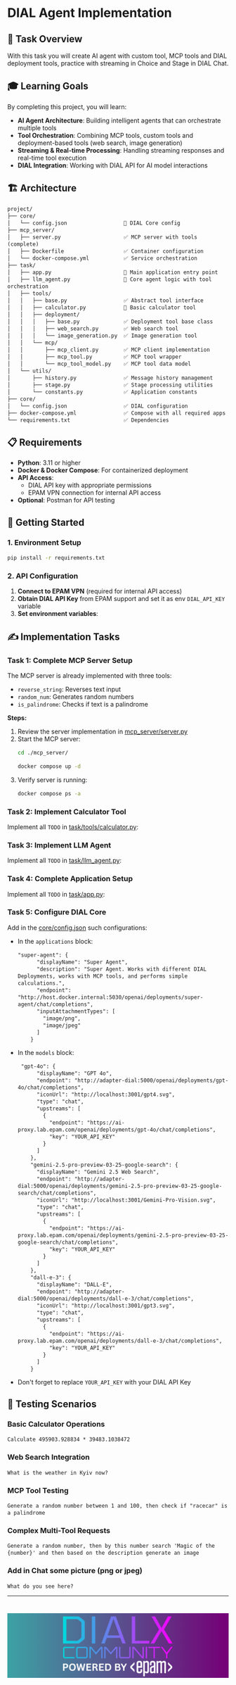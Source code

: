 # DIAL Agent Implementation

## 🎯 Task Overview

With this task you will create AI agent with custom tool, MCP tools and DIAL deployment tools, practice with streaming in Choice and Stage in DIAL Chat. 

## 🎓 Learning Goals

By completing this project, you will learn:

- **AI Agent Architecture**: Building intelligent agents that can orchestrate multiple tools
- **Tool Orchestration**: Combining MCP tools, custom tools and deployment-based tools (web search, image generation)
- **Streaming & Real-time Processing**: Handling streaming responses and real-time tool execution
- **DIAL Integration**: Working with DIAL API for AI model interactions

## 🏗️ Architecture

```
project/
├── core/
│   └── config.json                  🚧 DIAL Core config
├── mcp_server/
│   ├── server.py                    ✅ MCP server with tools (complete)
│   ├── Dockerfile                   ✅ Container configuration
│   └── docker-compose.yml           ✅ Service orchestration
├── task/
│   ├── app.py                       🚧 Main application entry point
│   ├── llm_agent.py                 🚧 Core agent logic with tool orchestration
│   ├── tools/
│   │   ├── base.py                  ✅ Abstract tool interface
│   │   ├── calculator.py            🚧 Basic calculator tool
│   │   ├── deployment/
│   │   │   ├── base.py              ✅ Deployment tool base class
│   │   │   ├── web_search.py        ✅ Web search tool
│   │   │   └── image_generation.py  ✅ Image generation tool
│   │   └── mcp/
│   │       ├── mcp_client.py        ✅ MCP client implementation
│   │       ├── mcp_tool.py          ✅ MCP tool wrapper
│   │       └── mcp_tool_model.py    ✅ MCP tool data model
│   └── utils/
│       ├── history.py               ✅ Message history management
│       ├── stage.py                 ✅ Stage processing utilities
│       └── constants.py             ✅ Application constants
├── core/
│   └── config.json                  ✅ DIAL configuration
├── docker-compose.yml               ✅ Compose with all required apps
└── requirements.txt                 ✅ Dependencies
```

## 📋 Requirements

- **Python**: 3.11 or higher
- **Docker & Docker Compose**: For containerized deployment
- **API Access**:
    - DIAL API key with appropriate permissions
    - EPAM VPN connection for internal API access
- **Optional**: Postman for API testing

## 🚀 Getting Started

### 1. Environment Setup

```bash
pip install -r requirements.txt
```

### 2. API Configuration

1. **Connect to EPAM VPN** (required for internal API access)
2. **Obtain DIAL API Key** from EPAM support and set it as env `DIAL_API_KEY` variable
3. **Set environment variables**:

## ✍️ Implementation Tasks

### Task 1: Complete MCP Server Setup

The MCP server is already implemented with three tools:
- `reverse_string`: Reverses text input
- `random_num`: Generates random numbers
- `is_palindrome`: Checks if text is a palindrome

**Steps:**
1. Review the server implementation in [mcp_server/server.py](mcp_server/server.py)
2. Start the MCP server:
   ```bash
   cd ./mcp_server/
   ```
   ```bash
   docker compose up -d
   ```
3. Verify server is running:
   ```bash
   docker compose ps -a
   ```

### Task 2: Implement Calculator Tool

Implement all `TODO` in [task/tools/calculator.py](task/tools/calculator.py):


### Task 3: Implement LLM Agent

Implement all `TODO` in [task/llm_agent.py](task/llm_agent.py):


### Task 4: Complete Application Setup

Implement all `TODO` in [task/app.py](task/app.py):


### Task 5: Configure DIAL Core

Add in the [core/config.json](core/config.json) such configurations:

- In the `applications` block:
    ```
    "super-agent": {
          "displayName": "Super Agent",
          "description": "Super Agent. Works with different DIAL Deployments, works with MCP tools, and performs simple calculations.",
          "endpoint": "http://host.docker.internal:5030/openai/deployments/super-agent/chat/completions",
          "inputAttachmentTypes": [
            "image/png",
            "image/jpeg"
          ]
        }
    ```
- In the `models` block:
    ```
     "gpt-4o": {
          "displayName": "GPT 4o",
          "endpoint": "http://adapter-dial:5000/openai/deployments/gpt-4o/chat/completions",
          "iconUrl": "http://localhost:3001/gpt4.svg",
          "type": "chat",
          "upstreams": [
            {
              "endpoint": "https://ai-proxy.lab.epam.com/openai/deployments/gpt-4o/chat/completions",
              "key": "YOUR_API_KEY"
            }
          ]
        },
        "gemini-2.5-pro-preview-03-25-google-search": {
          "displayName": "Gemini 2.5 Web Search",
          "endpoint": "http://adapter-dial:5000/openai/deployments/gemini-2.5-pro-preview-03-25-google-search/chat/completions",
          "iconUrl": "http://localhost:3001/Gemini-Pro-Vision.svg",
          "type": "chat",
          "upstreams": [
            {
              "endpoint": "https://ai-proxy.lab.epam.com/openai/deployments/gemini-2.5-pro-preview-03-25-google-search/chat/completions",
              "key": "YOUR_API_KEY"
            }
          ]
        },
        "dall-e-3": {
          "displayName": "DALL-E",
          "endpoint": "http://adapter-dial:5000/openai/deployments/dall-e-3/chat/completions",
          "iconUrl": "http://localhost:3001/gpt3.svg",
          "type": "chat",
          "upstreams": [
            {
              "endpoint": "https://ai-proxy.lab.epam.com/openai/deployments/dall-e-3/chat/completions",
              "key": "YOUR_API_KEY"
            }
          ]
        }
    ```
- Don't forget to replace `YOUR_API_KEY` with your DIAL API Key


## 🧪 Testing Scenarios

### Basic Calculator Operations
```
Calculate 495903.928834 * 39483.1038472
```

### Web Search Integration
```
What is the weather in Kyiv now?
```

### MCP Tool Testing
```
Generate a random number between 1 and 100, then check if "racecar" is a palindrome
```

### Complex Multi-Tool Requests
```
Generate a random number, then by this number search 'Magic of the {number}' and then based on the description generate an image
```

### Add in Chat some picture (png or jpeg) 
```
What do you see here?
```

---

# <img src="dialx-banner.png">